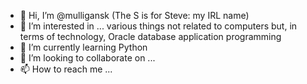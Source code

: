 - 👋 Hi, I’m @mulligansk (The S is for Steve: my IRL name)
- 👀 I’m interested in ... various things not related to computers but, in terms of technology, Oracle database application programming
- 🌱 I’m currently learning Python
- 💞️ I’m looking to collaborate on ...
- 📫 How to reach me ...

<!---
mulligansk/mulligansk is a ✨ special ✨ repository because its `README.md` (this file) appears on your GitHub profile.
You can click the Preview link to take a look at your changes.
--->
